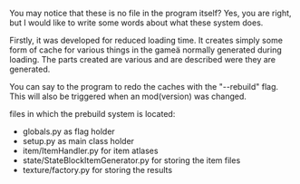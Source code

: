 You may notice that these is no file in the program itself?
Yes, you are right, but I would like to write some words about
what these system does.

Firstly, it was developed for reduced loading time.
It creates simply some form of cache for various things in the gameä
normally generated during loading. The parts created are various and are
described were they are generated.

You can say to the program to redo the caches with the "--rebuild" flag.
This will also be triggered when an mod(version) was changed.

files in which the prebuild system is located:

- globals.py as flag holder
- setup.py as main class holder
- item/ItemHandler.py for item atlases
- state/StateBlockItemGenerator.py for storing the item files
- texture/factory.py for storing the results